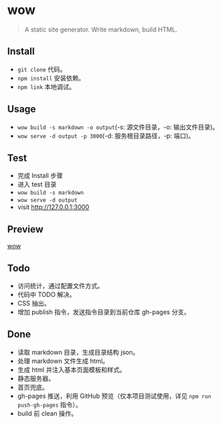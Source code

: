 # wow

> A static site generator. Write markdown, build HTML.

## Install

- `git clone` 代码。
- `npm install` 安装依赖。
- `npm link` 本地调试。

## Usage

- `wow build -s markdown -o output`(-s: 源文件目录，-o: 输出文件目录)。
- `wow serve -d output -p 3000`(-d: 服务根目录路径，-p: 端口)。

## Test

- 完成 Install 步骤
- 进入 test 目录
- `wow build -s markdown`
- `wow serve -d output`
- visit <http://127.0.0.1:3000>

## Preview

[wow](//byr-gdp.github.io/wow/index.html)

## Todo

- 访问统计，通过配置文件方式。
- 代码中 TODO 解决。
- CSS 抽出。
- 增加 publish 指令，发送指令目录到当前仓库 gh-pages 分支。

## Done

- 读取 markdown 目录，生成目录结构 json。
- 处理 markdown 文件生成 html。
- 生成 html 并注入基本页面模板和样式。
- 静态服务器。
- 首页兜底。
- gh-pages 推送，利用 GitHub 预览（仅本项目测试使用，详见 `npm run push-gh-pages` 指令）。
- build 前 clean 操作。
